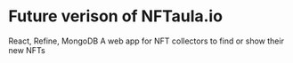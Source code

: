 # Future verison of NFTaula.io
React, Refine, MongoDB
A web app for NFT collectors to find or show their new NFTs
